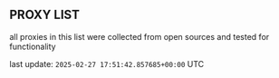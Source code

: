 ## PROXY LIST

all proxies in this list were collected from open sources and tested for functionality

last update: `2025-02-27 17:51:42.857685+00:00` UTC